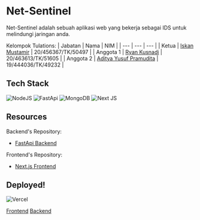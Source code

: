 # Net-Sentinel
Net-Sentinel adalah sebuah aplikasi web yang bekerja sebagai IDS untuk melindungi jaringan anda.

Kelompok Tulations:
| Jabatan | Nama | NIM |
| --- | --- | --- |
| Ketua | [Iskan Mustamir](https://github.com/IskanMr) | 20/456367/TK/50497 |
| Anggota 1 | [Ryan Kusnadi](https://github.com/RyanKusnadi) | 20/463613/TK/51605 |
| Anggota 2 | [Aditya Yusuf Pramudita](https://github.com/adityusufp) | 19/444036/TK/49232 |

Tech Stack
------
![NodeJS](https://img.shields.io/badge/node.js-6DA55F?style=for-the-badge&logo=node.js&logoColor=white)
![FastApi](https://img.shields.io/badge/FastAPI-009688?style=for-the-badge&logo=FastAPI&logoColor=white)
![MongoDB](https://img.shields.io/badge/MongoDB-%234ea94b.svg?style=for-the-badge&logo=mongodb&logoColor=white)
![Next JS](https://img.shields.io/badge/Next-black?style=for-the-badge&logo=next.js&logoColor=white)

Resources
------
Backend's Repository:

- [FastApi Backend](https://github.com/IskanMr/Net-Sentinel/tree/master/backend)

Frontend's Repository:

- [Next.js Frontend](https://github.com/IskanMr/Net-Sentinel/tree/master/frontend)

Deployed!
------
![Vercel](https://img.shields.io/badge/vercel-%23000000.svg?style=for-the-badge&logo=vercel&logoColor=white)

[Frontend](https://net-sentinel.vercel.app/)
[Backend](https://net-sentinel-api.vercel.app/docs)
